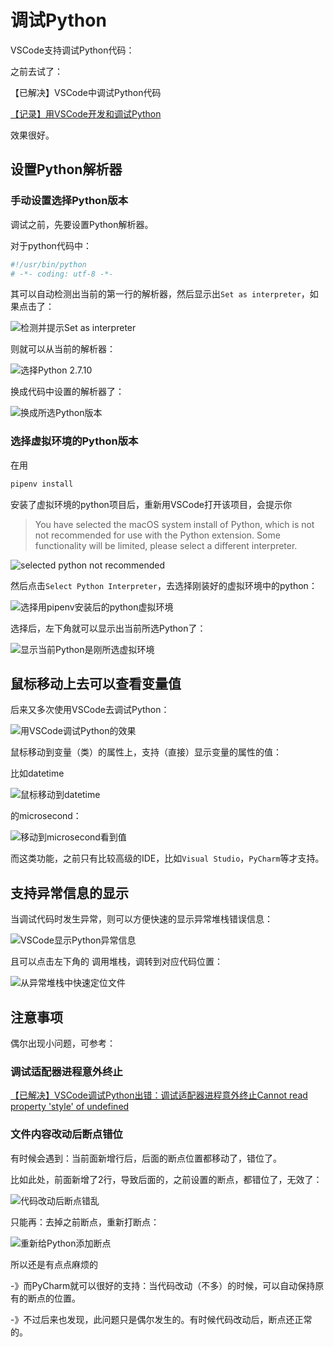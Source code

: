 # 调试Python

VSCode支持调试Python代码：

之前去试了：

【已解决】VSCode中调试Python代码

[【记录】用VSCode开发和调试Python](http://www.crifan.com/use_vscode_develop_debug_python)

效果很好。

## 设置Python解析器

### 手动设置选择Python版本

调试之前，先要设置Python解析器。

对于python代码中：

```python
#!/usr/bin/python
# -*- coding: utf-8 -*-
```

其可以自动检测出当前的第一行的解析器，然后显示出`Set as interpreter`，如果点击了：

![检测并提示Set as interpreter](../assets/img/detect_show_set_as_interpreter.png)

则就可以从当前的解析器：

![选择Python 2.7.10](../assets/img/choose_python_2_7_10.png)

换成代码中设置的解析器了：

![换成所选Python版本](../assets/img/changed_to_selected_python.png)

### 选择虚拟环境的Python版本

在用

```bash
pipenv install
```

安装了虚拟环境的python项目后，重新用VSCode打开该项目，会提示你

> You have selected the macOS system install of Python, which is not not recommended for use with the Python extension. Some functionality will be limited, please select a different interpreter.

![selected python not recommended](../assets/img/selected_python_not_recommended.png)

然后点击`Select Python Interpreter`，去选择刚装好的虚拟环境中的python：

![选择用pipenv安装后的python虚拟环境](../assets/img/choose_installed_pipenv_python.png)

选择后，左下角就可以显示出当前所选Python了：

![显示当前Python是刚所选虚拟环境](../assets/img/showing_python_selected_virtualenv.png)

## 鼠标移动上去可以查看变量值

后来又多次使用VSCode去调试Python：

![用VSCode调试Python的效果](../assets/img/vscode_debug_python_view.png)

鼠标移动到变量（类）的属性上，支持（直接）显示变量的属性的值：

比如datetime

![鼠标移动到datetime](../assets/img/mouse_move_to_datatime.png)

的microsecond：

![移动到microsecond看到值](../assets/img/move_to_microsecond_see_value.png)

而这类功能，之前只有比较高级的IDE，比如`Visual Studio`，`PyCharm`等才支持。

## 支持异常信息的显示

当调试代码时发生异常，则可以方便快速的显示异常堆栈错误信息：

![VSCode显示Python异常信息](../assets/img/show_python_exception_stack_info.png)

且可以点击左下角的 调用堆栈，调转到对应代码位置：

![从异常堆栈中快速定位文件](../assets/img/click_stack_file_to_locate.png)

## 注意事项

偶尔出现小问题，可参考：

### 调试适配器进程意外终止

[【已解决】VSCode调试Python出错：调试适配器进程意外终止Cannot read property 'style' of undefined](http://www.crifan.com/vscode_python_debugger_process_stopped_exceptionally_cannot_read_property_style_of_undefined)

### 文件内容改动后断点错位

有时候会遇到：当前面新增行后，后面的断点位置都移动了，错位了。

比如此处，前面新增了2行，导致后面的，之前设置的断点，都错位了，无效了：

![代码改动后断点错乱](../assets/img/code_changed_breakpoint_messy.png)

只能再：去掉之前断点，重新打断点：

![重新给Python添加断点](../assets/img/re_add_breakpoint_for_python.png)

所以还是有点点麻烦的

-》而PyCharm就可以很好的支持：当代码改动（不多）的时候，可以自动保持原有的断点的位置。

-》不过后来也发现，此问题只是偶尔发生的。有时候代码改动后，断点还正常的。